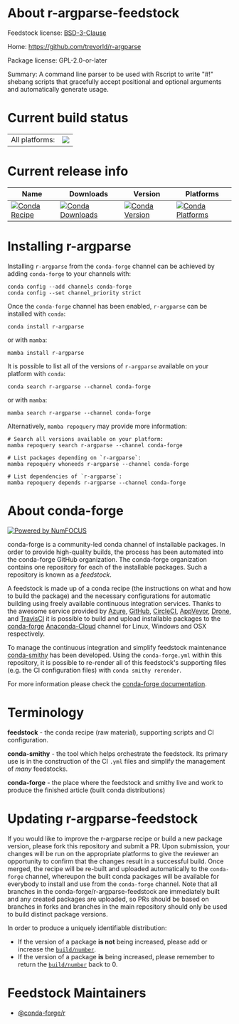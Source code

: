 About r-argparse-feedstock
==========================

Feedstock license: [BSD-3-Clause](https://github.com/conda-forge/r-argparse-feedstock/blob/main/LICENSE.txt)

Home: https://github.com/trevorld/r-argparse

Package license: GPL-2.0-or-later

Summary: A command line parser to be used with Rscript to write "#!" shebang scripts that gracefully accept positional and optional arguments and automatically generate usage.

Current build status
====================


<table><tr><td>All platforms:</td>
    <td>
      <a href="https://dev.azure.com/conda-forge/feedstock-builds/_build/latest?definitionId=3326&branchName=main">
        <img src="https://dev.azure.com/conda-forge/feedstock-builds/_apis/build/status/r-argparse-feedstock?branchName=main">
      </a>
    </td>
  </tr>
</table>

Current release info
====================

| Name | Downloads | Version | Platforms |
| --- | --- | --- | --- |
| [![Conda Recipe](https://img.shields.io/badge/recipe-r--argparse-green.svg)](https://anaconda.org/conda-forge/r-argparse) | [![Conda Downloads](https://img.shields.io/conda/dn/conda-forge/r-argparse.svg)](https://anaconda.org/conda-forge/r-argparse) | [![Conda Version](https://img.shields.io/conda/vn/conda-forge/r-argparse.svg)](https://anaconda.org/conda-forge/r-argparse) | [![Conda Platforms](https://img.shields.io/conda/pn/conda-forge/r-argparse.svg)](https://anaconda.org/conda-forge/r-argparse) |

Installing r-argparse
=====================

Installing `r-argparse` from the `conda-forge` channel can be achieved by adding `conda-forge` to your channels with:

```
conda config --add channels conda-forge
conda config --set channel_priority strict
```

Once the `conda-forge` channel has been enabled, `r-argparse` can be installed with `conda`:

```
conda install r-argparse
```

or with `mamba`:

```
mamba install r-argparse
```

It is possible to list all of the versions of `r-argparse` available on your platform with `conda`:

```
conda search r-argparse --channel conda-forge
```

or with `mamba`:

```
mamba search r-argparse --channel conda-forge
```

Alternatively, `mamba repoquery` may provide more information:

```
# Search all versions available on your platform:
mamba repoquery search r-argparse --channel conda-forge

# List packages depending on `r-argparse`:
mamba repoquery whoneeds r-argparse --channel conda-forge

# List dependencies of `r-argparse`:
mamba repoquery depends r-argparse --channel conda-forge
```


About conda-forge
=================

[![Powered by
NumFOCUS](https://img.shields.io/badge/powered%20by-NumFOCUS-orange.svg?style=flat&colorA=E1523D&colorB=007D8A)](https://numfocus.org)

conda-forge is a community-led conda channel of installable packages.
In order to provide high-quality builds, the process has been automated into the
conda-forge GitHub organization. The conda-forge organization contains one repository
for each of the installable packages. Such a repository is known as a *feedstock*.

A feedstock is made up of a conda recipe (the instructions on what and how to build
the package) and the necessary configurations for automatic building using freely
available continuous integration services. Thanks to the awesome service provided by
[Azure](https://azure.microsoft.com/en-us/services/devops/), [GitHub](https://github.com/),
[CircleCI](https://circleci.com/), [AppVeyor](https://www.appveyor.com/),
[Drone](https://cloud.drone.io/welcome), and [TravisCI](https://travis-ci.com/)
it is possible to build and upload installable packages to the
[conda-forge](https://anaconda.org/conda-forge) [Anaconda-Cloud](https://anaconda.org/)
channel for Linux, Windows and OSX respectively.

To manage the continuous integration and simplify feedstock maintenance
[conda-smithy](https://github.com/conda-forge/conda-smithy) has been developed.
Using the ``conda-forge.yml`` within this repository, it is possible to re-render all of
this feedstock's supporting files (e.g. the CI configuration files) with ``conda smithy rerender``.

For more information please check the [conda-forge documentation](https://conda-forge.org/docs/).

Terminology
===========

**feedstock** - the conda recipe (raw material), supporting scripts and CI configuration.

**conda-smithy** - the tool which helps orchestrate the feedstock.
                   Its primary use is in the construction of the CI ``.yml`` files
                   and simplify the management of *many* feedstocks.

**conda-forge** - the place where the feedstock and smithy live and work to
                  produce the finished article (built conda distributions)


Updating r-argparse-feedstock
=============================

If you would like to improve the r-argparse recipe or build a new
package version, please fork this repository and submit a PR. Upon submission,
your changes will be run on the appropriate platforms to give the reviewer an
opportunity to confirm that the changes result in a successful build. Once
merged, the recipe will be re-built and uploaded automatically to the
`conda-forge` channel, whereupon the built conda packages will be available for
everybody to install and use from the `conda-forge` channel.
Note that all branches in the conda-forge/r-argparse-feedstock are
immediately built and any created packages are uploaded, so PRs should be based
on branches in forks and branches in the main repository should only be used to
build distinct package versions.

In order to produce a uniquely identifiable distribution:
 * If the version of a package **is not** being increased, please add or increase
   the [``build/number``](https://docs.conda.io/projects/conda-build/en/latest/resources/define-metadata.html#build-number-and-string).
 * If the version of a package **is** being increased, please remember to return
   the [``build/number``](https://docs.conda.io/projects/conda-build/en/latest/resources/define-metadata.html#build-number-and-string)
   back to 0.

Feedstock Maintainers
=====================

* [@conda-forge/r](https://github.com/conda-forge/r/)

